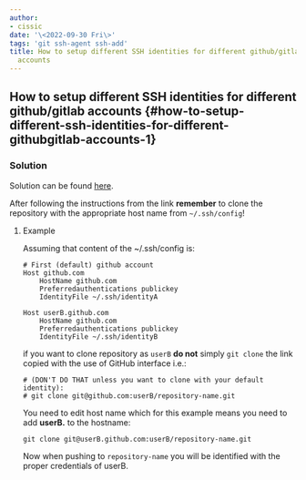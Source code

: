 ```yaml
---
author:
- cissic
date: '\<2022-09-30 Fri\>'
tags: 'git ssh-agent ssh-add'
title: How to setup different SSH identities for different github/gitlab
  accounts
---
```


How to setup different SSH identities for different github/gitlab accounts {#how-to-setup-different-ssh-identities-for-different-githubgitlab-accounts-1}
--------------------------------------------------------------------------

### Solution

Solution can be found
[here](https://gist.github.com/cissic/fc81bece710dded457d230837b2139e1).

After following the instructions from the link **remember** to clone the
repository with the appropriate host name from `~/.ssh/config`!

1.  Example

    Assuming that content of the \~/.ssh/config is:

    ``` {.example}
    # First (default) github account
    Host github.com
        HostName github.com
        Preferredauthentications publickey
        IdentityFile ~/.ssh/identityA

    Host userB.github.com
        HostName github.com
        Preferredauthentications publickey
        IdentityFile ~/.ssh/identityB
    ```

    if you want to clone repository as `userB` **do not** simply
    `git clone` the link copied with the use of GitHub interface i.e.:

    ``` {.example}
    # (DON'T DO THAT unless you want to clone with your default identity): 
    # git clone git@github.com:userB/repository-name.git 
    ```

    You need to edit host name which for this example means you need to
    add **userB.** to the hostname:

    ``` {.example}
    git clone git@userB.github.com:userB/repository-name.git
    ```

    Now when pushing to `repository-name` you will be identified with
    the proper credentials of userB.
